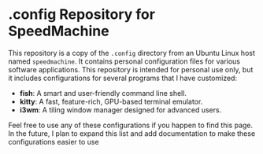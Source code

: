 # .config Repository for SpeedMachine

This repository is a copy of the `.config` directory from an Ubuntu Linux host named `speedmachine`. It contains personal configuration files for various software applications. This repository is intended for personal use only, but it includes configurations for several programs that I have customized:

- **fish**: A smart and user-friendly command line shell.
- **kitty**: A fast, feature-rich, GPU-based terminal emulator.
- **i3wm**: A tiling window manager designed for advanced users.

Feel free to use any of these configurations if you happen to find this page. In the future, I plan to expand this list and add documentation to make these configurations easier to use
